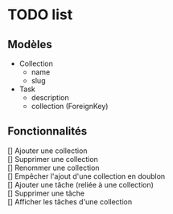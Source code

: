 # TODO list

## Modèles

- Collection
  - name
  - slug
- Task
  - description
  - collection (ForeignKey)

## Fonctionnalités

[] Ajouter une collection  
[] Supprimer une collection  
[] Renommer une collection  
[] Empêcher l'ajout d'une collection en doublon  
[] Ajouter une tâche (reliée à une collection)  
[] Supprimer une tâche  
[] Afficher les tâches d'une collection

